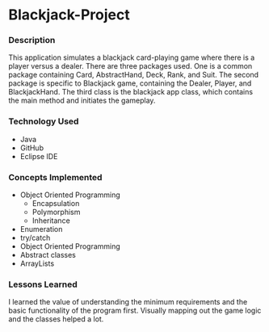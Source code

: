 # Blackjack-Project
### Description
This application simulates a blackjack card-playing game where there is a player versus a dealer. There are three packages used. One is a common package containing Card, AbstractHand, Deck, Rank, and Suit. The second package is specific to Blackjack game, containing the Dealer, Player, and BlackjackHand. The third class is the blackjack app class, which contains the main method and initiates the gameplay.

### Technology Used
* Java
* GitHub
* Eclipse IDE
  
### Concepts Implemented
* Object Oriented Programming
    * Encapsulation
    * Polymorphism
    * Inheritance
* Enumeration
* try/catch
* Object Oriented Programming
* Abstract classes
* ArrayLists
  
### Lessons Learned
I learned the value of understanding the minimum requirements and the basic functionality of the program first. Visually mapping out the game logic and the classes helped a lot. 
